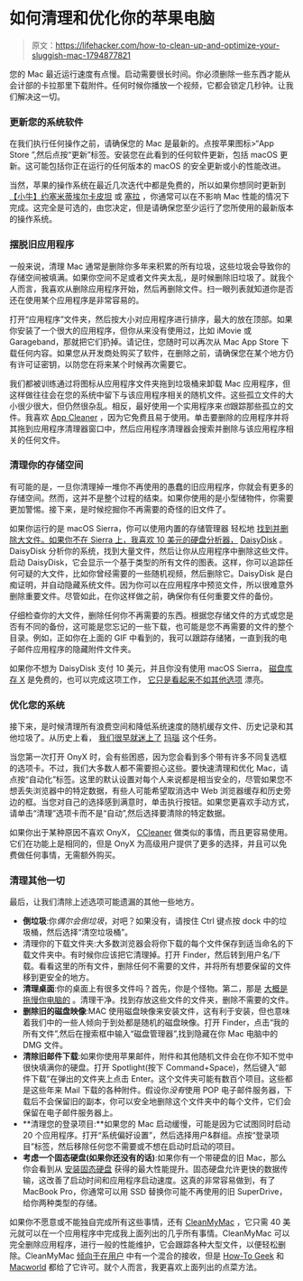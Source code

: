 # 如何清理和优化你的苹果电脑

> 原文：<https://lifehacker.com/how-to-clean-up-and-optimize-your-sluggish-mac-1794877821>

您的 Mac 最近运行速度有点慢。启动需要很长时间。你必须删除一些东西才能从会计部的卡拉那里下载附件。任何时候你播放一个视频，它都会锁定几秒钟。让我们解决这一切。



### 更新您的系统软件

在我们执行任何操作之前，请确保您的 Mac 是最新的。点按苹果图标>“App Store ”,然后点按“更新”标签。安装您在此看到的任何软件更新，包括 macOS 更新。这可能包括你正在运行的任何版本的 macOS 的安全更新或小的性能改进。

当然，苹果的操作系统在最近几次迭代中都是免费的，所以如果你想同时更新到 [【小牛】](http://lifehacker.com/should-i-upgrade-to-os-x-mavericks-1449627553)[约塞米蒂](http://lifehacker.com/should-i-upgrade-to-mac-os-x-yosemite-1647176248)[埃尔卡皮坦](http://lifehacker.com/should-i-upgrade-to-mac-os-x-el-capitan-1733465450) 或 [塞拉](http://lifehacker.com/should-i-upgrade-to-macos-sierra-1786824680) ，你通常可以在不影响 Mac 性能的情况下完成。这完全是可选的，由您决定，但是请确保您至少运行了您所使用的最新版本的操作系统。

### 摆脱旧应用程序

一般来说，清理 Mac 通常是删除你多年来积累的所有垃圾，这些垃圾会导致你的存储空间被填满。如果你空间不足或者文件夹太乱，是时候删除旧垃圾了。就我个人而言，我喜欢从删除应用程序开始，然后再删除文件。扫一眼列表就知道你是否还在使用某个应用程序是非常容易的。

打开“应用程序”文件夹，然后按大小对应用程序进行排序，最大的放在顶部。如果你安装了一个很大的应用程序，但你从来没有使用过，比如 iMovie 或 Garageband，那就把它们扔掉。请记住，您随时可以再次从 Mac App Store 下载任何内容。如果您从开发商处购买了软件，在删除之前，请确保您在某个地方仍有许可证密钥，以防您在将来某个时候再次需要它。

我们都被训练通过将图标从应用程序文件夹拖到垃圾桶来卸载 Mac 应用程序，但这样做往往会在您的系统中留下与该应用程序相关的随机文件。这些孤立文件的大小很少很大，但仍然很杂乱。相反，最好使用一个实用程序来*也*跟踪那些孤立的文件。我喜欢 [App Cleaner](http://freemacsoft.net/appcleaner/) ，因为它免费且易于使用。单击要删除的应用程序并将其拖到应用程序清理器窗口中，然后应用程序清理器会搜索并删除与该应用程序相关的任何文件。

### 清理你的存储空间

有可能的是，一旦你清理掉一堆你不再使用的愚蠢的旧应用程序，你就会有更多的存储空间。然而，这并不是整个过程的结束。如果你使用的是小型储物件，你需要更加警惕。接下来，是时候挖掘你不再需要的奇怪的旧文件了。

如果你运行的是 macOS Sierra，你可以使用内置的存储管理器 轻松地 [找到并删除大文件。如果你不在 Sierra 上，我喜欢 10 美元的硬盘分析器，](https://lifehacker.com/clean-your-cluttered-hard-drive-with-macos-sierras-new-1786906880) [DaisyDisk](https://daisydiskapp.com/) 。DaisyDisk 分析你的系统，找到大量文件，然后让你从应用程序中删除这些文件。启动 DaisyDisk，它会显示一个基于类型的所有文件的图表。这样，你可以追踪任何可疑的大文件，比如你曾经需要的一些随机视频，然后删除它。DaisyDisk 是白痴证明，并自动隐藏系统文件。因为你可以在应用程序中预览文件，所以很难意外删除重要文件。尽管如此，在你这样做之前，确保你有任何重要文件的备份。

仔细检查你的大文件，删除任何你不再需要的东西。根据您存储文件的方式或您是否有不同的备份，这可能是您忘记的一些下载，也可能是您不再需要的文件的整个目录。例如，正如你在上面的 GIF 中看到的，我可以跟踪存储猪，一直到我的电子邮件应用程序的隐藏附件文件夹。

如果你不想为 DaisyDisk 支付 10 美元，并且你没有使用 macOS Sierra， [磁盘库存 X](http://www.derlien.com/) 是免费的，也可以完成这项工作， [它只是看起来不如其他选项](https://lifehacker.com/the-best-disk-space-analyzer-for-os-x-5915508) 漂亮。

### 优化您的系统

接下来，是时候清理所有浪费空间和降低系统速度的随机缓存文件、历史记录和其他垃圾了。从历史上看， [我们很早就迷上了](https://lifehacker.com/the-best-system-tweaker-for-mac-5862462) [玛瑙](https://www.titanium-software.fr/en/onyx.html) 这个任务。

当您第一次打开 OnyX 时，会有些困惑，因为您会看到多个带有许多不同复选框的选项卡。不过，我们大多数人都不需要担心这些。要快速清理和优化 Mac，请点按“自动化”标签。这里的默认设置对每个人来说都是相当安全的，尽管如果您不想丢失浏览器中的特定数据，有些人可能希望取消选中 Web 浏览器缓存和历史旁边的框。当您对自己的选择感到满意时，单击执行按钮。如果您更喜欢手动方式，请单击“清理”选项卡而不是“自动”,然后选择要清除的特定数据。

如果你出于某种原因不喜欢 OnyX， [CCleaner](https://www.piriform.com/ccleaner-mac) 做类似的事情，而且更容易使用。它们在功能上是相同的，但是 OnyX 为高级用户提供了更多的选择，并且可以免费做任何事情，无需额外购买。

### 清理其他一切

最后，让我们清除上述选项可能遗漏的其他一些地方。

*   **倒垃圾**:你*偶尔会倒垃圾*，对吧？如果没有，请按住 Ctrl 键点按 dock 中的垃圾桶，然后选择“清空垃圾桶”。
*   清理你的下载文件夹:大多数浏览器会将你下载的每个文件保存到适当命名的下载文件夹中。有时候你应该把它清理掉。打开 Finder，然后转到用户名/下载。看看这里的所有文件，删除任何不需要的文件，并将所有想要保留的文件移到更安全的地方。
*   **清理桌面**:你的桌面上有很多文件吗？首先，你是个怪物。第二，那是 [大概是拖慢你电脑的](https://lifehacker.com/an-overly-cluttered-desktop-can-seriously-slow-down-you-5893054) 。清理干净。找到存放这些文件的文件夹，删除不需要的文件。
*   **删除旧的磁盘映像**:MAC 使用磁盘映像来安装文件，这有利于安装，但也意味着我们中的一些人倾向于到处都是随机的磁盘映像。打开 Finder，点击“我的所有文件”,然后在搜索框中输入“磁盘管理器”,找到隐藏在你 Mac 电脑中的 DMG 文件。
*   **清除旧邮件下载**:如果你使用苹果邮件，附件和其他随机文件会在你不知不觉中很快填满你的硬盘。打开 Spotlight(按下 Command+Space)，然后键入“邮件下载”在弹出的文件夹上点击 Enter。这个文件夹可能有数百个项目。这些都是这些年来 Mail 下载的各种附件。假设你*没有*使用 POP 电子邮件服务器，下载后不会保留旧的副本，你可以安全地删除这个文件夹中的每个文件，它们会保留在电子邮件服务器上。
*   **清理您的登录项目:**如果您的 Mac 启动缓慢，可能是因为它试图同时启动 20 个应用程序。打开“系统偏好设置”，然后选择用户&群组。点按“登录项目”标签，然后移除任何您不需要或不想在启动时启动的项目。
*   **考虑一个固态硬盘(如果你还没有的话)**:如果你有一个带硬盘的旧 Mac，那么你会看到从 [安装固态硬盘](https://lifehacker.com/how-to-install-a-solid-state-drive-in-your-macbook-5541774) 获得的最大性能提升。固态硬盘允许更快的数据传输，这改善了启动时间和应用程序启动速度。这真的非常容易做到，有了 MacBook Pro，你通常可以用 SSD 替换你可能不再使用的旧 SuperDrive，给你两种类型的存储。

如果你不愿意或不能独自完成所有这些事情，还有 [CleanMyMac](https://macpaw.com/cleanmymac) ，它只需 40 美元就可以在一个应用程序中完成我上面列出的几乎所有事情。CleanMyMac 可以完全删除应用程序，进行一般的性能维护，它会跟踪各种大型文件，以便轻松删除。CleanMyMac [倾向于在用户](https://www.reddit.com/r/apple/comments/4qw1oa/is_cleanmymac_legit_or_is_it_a_scam_or_virus/) 中有一个混合的接收，但是 [How-To Geek](https://www.howtogeek.com/184091/5-ways-to-free-up-disk-space-on-a-mac/) 和 [Macworld](http://www.macworld.com/article/2915929/software-utilities/cleanmymac-3-review-make-more-room-on-your-crowded-hard-drive.html) 都给了它许可。就个人而言，我更喜欢上面列出的点菜方法。